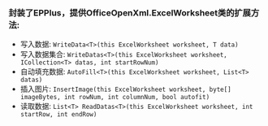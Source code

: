 ### 封装了EPPlus，提供OfficeOpenXml.ExcelWorksheet类的扩展方法:
- 写入数据:  `WriteData<T>(this ExcelWorksheet worksheet, T data)`
- 写入数据集合:  `WriteDatas<T>(this ExcelWorksheet worksheet, ICollection<T> datas, int startRowNum)`
- 自动填充数据:  `AutoFill<T>(this ExcelWorksheet worksheet, List<T> datas)`
- 插入图片:  `InsertImage(this ExcelWorksheet worksheet, byte[] imageBytes, int rowNum, int columnNum, bool autofit)`
- 读取数据:  `List<T> ReadDatas<T>(this ExcelWorksheet worksheet, int startRow, int endRow)`